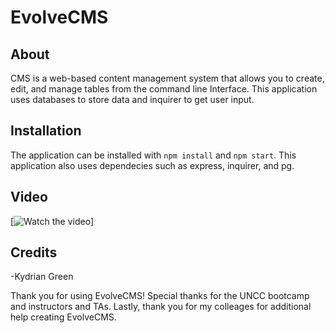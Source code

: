 # EvolveCMS

## About
CMS is a web-based content management system that allows you to create, edit, and manage tables from the command line Interface. This application uses databases to store data and inquirer to get user input.

## Installation
The application can be installed with `npm install` and `npm start`. This application also uses dependecies such as express, inquirer, and pg.


## Video
[![Watch the video](https://app.screencastify.com/v3/watch/l08ATz3k2pkVVnxSjnCo)]




## Credits
-Kydrian Green

Thank you for using EvolveCMS! Special thanks for the UNCC bootcamp and instructors and TAs. Lastly, thank you for my colleages for additional help creating EvolveCMS.